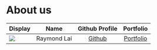 # About us

Display |    Name     | Github Profile | Portfolio 
--------|:-----------:|:--------------:|:---------:
![](https://via.placeholder.com/100.png?text=Photo) | Raymond Lai | [Github](https://github.com/) | [Portfolio](docs/team/johndoe.md)
